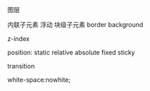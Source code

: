 图层

内联子元素
浮动
块级子元素
border
background

z-index


position:
static
relative
absolute
fixed
sticky




transition

white-space:nowhite;